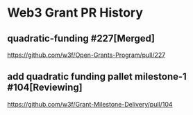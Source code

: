 # Web3 Grant PR History


## quadratic-funding #227[Merged]

https://github.com/w3f/Open-Grants-Program/pull/227



## add quadratic funding pallet milestone-1 #104[Reviewing]

https://github.com/w3f/Grant-Milestone-Delivery/pull/104
